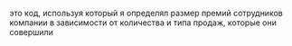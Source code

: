 это код, используя который я определял размер премий сотрудников компании в зависимости от количества и типа продаж, которые они совершили
